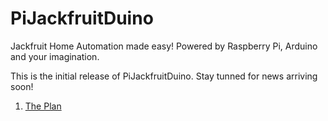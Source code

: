 # PiJackfruitDuino
Jackfruit Home Automation made easy! Powered by Raspberry Pi, Arduino and your imagination.

This is the initial release of PiJackfruitDuino. Stay tunned for news arriving soon!

1. [The Plan](https://github.com/andersonsleite/PiJackfruitDuino/blob/master/The%20Plan)
